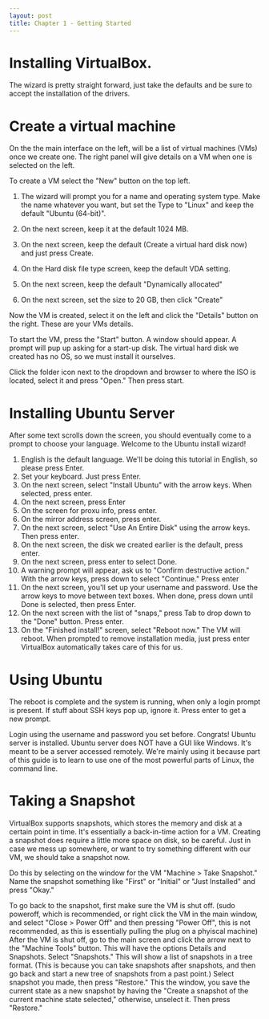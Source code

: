 ```yaml
---
layout: post
title: Chapter 1 - Getting Started
---
```

# Installing VirtualBox. 

The wizard is pretty straight forward, just take the defaults and be sure to accept the installation of the drivers.

# Create a virtual machine

On the the main interface on the left, will be a list of virtual machines (VMs) once we create one. The right panel will give details on a VM when one is selected on the left.

To create a VM select the "New" button on the top left.

1. The wizard will prompt you for a name and operating system type. Make the name whatever you want, but set the Type to "Linux" and keep the default "Ubuntu (64-bit)".

2. On the next screen, keep it at the default 1024 MB.

3. On the next screen, keep the default (Create a virtual hard disk now) and just press Create.

4. On the Hard disk file type screen, keep the default VDA setting.

5. On the next screen, keep the default "Dynamically allocated"

6. On the next screen, set the size to 20 GB, then click "Create"

Now the VM is created, select it on the left and click the "Details" button on the right. These are your VMs details. 

To start the VM, press the "Start" button. A window should appear. A prompt will pup up asking for a start-up disk. The virtual hard disk we created has no OS, so we must install it ourselves. 

Click the folder icon next to the dropdown and browser to where the ISO is located, select it and press "Open." Then press start.

# Installing Ubuntu Server

After some text scrolls down the screen, you should eventually come to a prompt to choose your language. Welcome to the Ubuntu install wizard!



1. English is the default language. We'll be doing this tutorial in English, so please press Enter.
2. Set your keyboard. Just press Enter.
3. On the next screen, select "Install Ubuntu" with the arrow keys. When selected, press enter.
4. On the next screen, press Enter
5. On the screen for proxu info, press enter.
6. On the mirror address screen, press enter.
7. On the next screen, select "Use An Entire Disk" using the arrow keys. Then press enter.
8. On the next screen, the disk we created earlier is the default, press enter.
9. On the next screen, press enter to select Done.
10. A warning prompt will appear, ask us to "Confirm destructive action." With the arrow keys, press down to select "Continue." Press enter
11. On the next screen, you'll set up your username and password. Use the arrow keys to move between text boxes. When done, press down until Done is selected, then press Enter.
12. On the next screen with the list of "snaps," press Tab to drop down to the "Done" button. Press enter.
13. On the "Finished install!" screen, select "Reboot now." The VM will reboot. When prompted to remove installation media, just press enter VirtualBox automatically takes care of this for us.

# Using Ubuntu

The reboot is complete and the system is running, when only a login prompt is present. If stuff about SSH keys pop up, ignore it. Press enter to get a new prompt.

Login using the username and password you set before. Congrats! Ubuntu server is installed. Ubuntu server does NOT have a GUI like Windows. It's meant to be a server accessed remotely. We're mainly using it because part of this guide is to learn to use one of the most powerful parts of Linux, the command line.

# Taking a Snapshot

VirtualBox supports snapshots, which stores the memory and disk at a certain point in time. It's essentially a back-in-time action for a VM. Creating a snapshot does require a little more space on disk, so be careful. Just in case we mess up somewhere, or want to try something different with our VM, we should take a snapshot now.

Do this by selecting on the window for the VM "Machine > Take Snapshot." Name the snapshot something like "First" or "Initial" or "Just Installed" and press "Okay." 

To go back to the snapshot, first make sure the VM is shut off. (sudo poweroff, which is recommended, or right click the VM in the main window, and select "Close > Power Off" and then pressing "Power Off", this is not recommended, as this is essentially pulling the plug on a phyiscal machine) After the VM is shut off, go to the main screen and click the arrow next to the "Machine Tools" button. This will have the options Details and Snapshots. Select "Snapshots." This will show a list of snapshots in a tree format. (This is because you can take snapshots after snapshots, and then go back and start a new tree of snapshots from a past point.) Select snapshot you made, then press "Restore." This the window, you save the current state as a new snapshot by having the "Create a snapshot of the current machine state selected," otherwise, unselect it. Then press "Restore."

